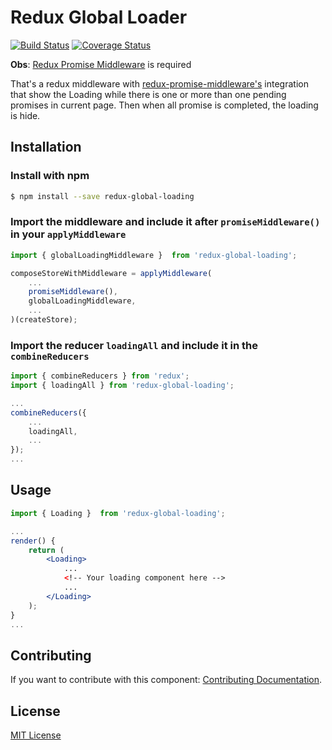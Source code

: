 # Redux Global Loader

[![Build Status](https://travis-ci.org/guilouro/redux-global-loading.svg?branch=master)](https://travis-ci.org/guilouro/redux-global-loading)
[![Coverage Status](https://coveralls.io/repos/github/guilouro/redux-global-loading/badge.svg?branch=master)](https://coveralls.io/github/guilouro/redux-global-loading?branch=master)

**Obs**: [Redux Promise Middleware](https://github.com/pburtchaell/redux-promise-middleware/) is required

That's a redux middleware with [redux-promise-middleware's](https://github.com/pburtchaell/redux-promise-middleware/) integration that show the Loading while there is one or more than one pending promises in current page. Then when all promise is completed, the loading is hide.


## Installation

### Install with npm

```sh
$ npm install --save redux-global-loading
```

### Import the middleware and include it after `promiseMiddleware()` in your `applyMiddleware`

```jsx
import { globalLoadingMiddleware }  from 'redux-global-loading';

composeStoreWithMiddleware = applyMiddleware(
    ...
    promiseMiddleware(),
    globalLoadingMiddleware,
    ...
)(createStore);
```

### Import the reducer `loadingAll` and include it in the `combineReducers`

```jsx
import { combineReducers } from 'redux';
import { loadingAll } from 'redux-global-loading';

...
combineReducers({
    ...
    loadingAll,
    ...
});
...
```

## Usage

```jsx
import { Loading }  from 'redux-global-loading';

...
render() {
    return (
        <Loading>
            ...
            <!-- Your loading component here -->
            ...
        </Loading>
    );
}
...
```

## Contributing

If you want to contribute with this component:
[Contributing Documentation](https://github.com/guilouro/redux-global-loading/blob/master/CONTRIBUTING.md).

## License

[MIT License](https://github.com/guilouro/redux-global-loading/blob/master/LICENSE.md)
